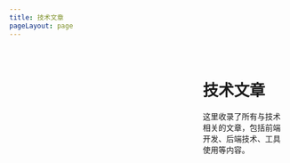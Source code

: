 ```yaml
---
title: 技术文章
pageLayout: page
---
```


<div class="theme-page">
  <div class="sidebar">
    <ThemeFilter 
      theme="technology" 
      @update:filteredArticles="handleFilteredArticles"
    />
  </div>
  <div class="main-content">
    <h1>技术文章</h1>
    <p>这里收录了所有与技术相关的文章，包括前端开发、后端技术、工具使用等内容。</p>
    <div class="filtered-articles">
      <ArticleList 
        theme="technology" 
        :articles="filteredArticles"
      />
    </div>
  </div>
</div>

<script setup>
import { ref } from 'vue'

// 存储筛选后的文章数据
const filteredArticles = ref([])

// 处理筛选结果
const handleFilteredArticles = (articles) => {
  filteredArticles.value = articles
}
</script>

<style scoped>
.theme-page {
  display: grid;
  grid-template-columns: 300px 1fr;
  gap: 2rem;
  max-width: calc(1440px - 64px);
  width: 100%;
  margin: 2rem auto;
  padding: 0 1rem;
}
.filtered-articles {
  margin-top: 1rem;
}

.sidebar {
  position: sticky;
  top: 2rem;
  height: fit-content;
}

.main-content {
  padding-right: 2rem;
}

/* 响应式设计 */
@media (max-width: 768px) {
  .theme-page {
    grid-template-columns: 1fr;
    gap: 1rem;
    padding: 0 0.5rem;
  }
  
  .sidebar {
    position: static;
  }
  
  .main-content {
    padding-right: 0;
  }
}
</style> 
